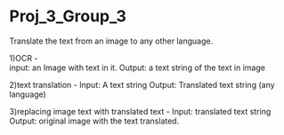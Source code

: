# Proj_3_Group_3
Translate the text from an image to any other language.

1)OCR -  
input: an Image with text in it.
Output: a text string of the text in image

2)text translation - 
Input: A text string
Output: Translated text string (any language)

3)replacing image text with translated text - 
Input: translated text string 
Output: original image with the text translated.
